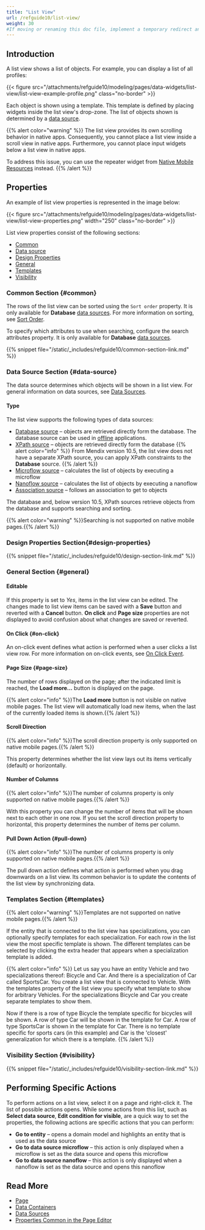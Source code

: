 ```yaml
---
title: "List View"
url: /refguide10/list-view/
weight: 30
#If moving or renaming this doc file, implement a temporary redirect and let the respective team know they should update the URL in the product. See Mapping to Products for more details.
---
```


## Introduction

A list view shows a list of objects. For example, you can display a list of all profiles:

{{< figure src="/attachments/refguide10/modeling/pages/data-widgets/list-view/list-view-example-profile.png" class="no-border" >}} 

Each object is shown using a template. This template is defined by placing widgets inside the list view's drop-zone. The list of objects shown is determined by a [data source](#data-source).

{{% alert color="warning" %}}
The list view provides its own scrolling behavior in native apps. Consequently, you cannot place a list view inside a scroll view in native apps. Furthermore, you cannot place input widgets below a list view in native apps.

To address this issue, you can use the repeater widget from [Native Mobile Resources](/appstore/modules/native-mobile-resources/) instead.
{{% /alert %}}

## Properties

An example of list view properties is represented in the image below:

{{< figure src="/attachments/refguide10/modeling/pages/data-widgets/list-view/list-view-properties.png"   width="250"  class="no-border" >}}

List view properties consist of the following sections:

* [Common](#common)
* [Data source](#data-source)
* [Design Properties](#design-properties)
* [General](#general)
* [Templates](#templates)
* [Visibility](#visibility)

### Common Section {#common}

The rows of the list view can be sorted using the `Sort order` property. It is only available for **Database** [data sources](#data-source). For more information on sorting, see [Sort Order](/refguide10/sort-order/).

To specify which attributes to use when searching, configure the search attributes property. It is only available for **Database** [data sources](#data-source).

{{% snippet file="/static/_includes/refguide10/common-section-link.md" %}}

### Data Source Section {#data-source}

The data source determines which objects will be shown in a list view. For general information on data sources, see [Data Sources](/refguide10/data-sources/).

#### Type

The list view supports the following types of data sources: 

* [Database source](/refguide10/database-source/) – objects are retrieved directly form the database. The database source can be used in [offline](/refguide10/offline-first/) applications. 
* [XPath source](/refguide10/xpath-source/) – objects are retrieved directly form the database
{{% alert color="info" %}}
From Mendix version 10.5, the list view does not have a separate XPath source, you can apply XPath constraints to the **Database** source.
{{% /alert %}}
* [Microflow source](/refguide10/microflow-source/) – calculates the list of objects by executing a microflow
* [Nanoflow source](/refguide10/nanoflow-source/) – calculates the list of objects by executing a nanoflow
* [Association source](/refguide10/association-source/) – follows an association to get to objects

The database and, below version 10.5, XPath sources retrieve objects from the database and supports searching and sorting. 

{{% alert color="warning" %}}Searching is not supported on native mobile pages.{{% /alert %}}

### Design Properties Section{#design-properties}

{{% snippet file="/static/_includes/refguide10/design-section-link.md" %}} 

### General Section {#general}

#### Editable

If this property is set to *Yes*, items in the list view can be edited. The changes made to list view items can be saved with a **Save** button and reverted with a **Cancel** button. **On click** and **Page size** properties are not displayed to avoid confusion about what changes are saved or reverted.

#### On Click {#on-click}

An on-click event defines what action is performed when a user clicks a list view row. For more information on on-click events, see [On Click Event](/refguide10/on-click-event/). 

#### Page Size {#page-size}

The number of rows displayed on the page; after the indicated limit is reached, the **Load more...** button is displayed on the page.

{{% alert color="info" %}}The **Load more** button is not visible on native mobile pages. The list view will automatically load new items, when the last of the currently loaded items is shown.{{% /alert %}}

#### Scroll Direction

{{% alert color="info" %}}The scroll direction property is only supported on native mobile pages.{{% /alert %}}

This property determines whether the list view lays out its items vertically (default) or horizontally.

#### Number of Columns

{{% alert color="info" %}}The number of columns property is only supported on native mobile pages.{{% /alert %}}

With this property you can change the number of items that will be shown next to each other in one row.
If you set the scroll direction property to horizontal, this property determines the number of items per column.

#### Pull Down Action {#pull-down}

{{% alert color="info" %}}The number of columns property is only supported on native mobile pages.{{% /alert %}}

The pull down action defines what action is performed when you drag downwards on a list view.
Its common behavior is to update the contents of the list view by synchronizing data.

### Templates Section {#templates}

{{% alert color="warning" %}}Templates are not supported on native mobile pages.{{% /alert %}}

If the entity that is connected to the list view has specializations, you can optionally specify templates for each specialization. For each row in the list view the most specific template is shown. The different templates can be selected by clicking the extra header that appears when a specialization template is added.

{{% alert color="info" %}}
Let us say you have an entity Vehicle and two specializations thereof: Bicycle and Car. And there is a specialization of Car called SportsCar. You create a list view that is connected to Vehicle. With the templates property of the list view you specify what template to show for arbitrary Vehicles. For the specializations Bicycle and Car you create separate templates to show them.

Now if there is a row of type Bicycle the template specific for bicycles will be shown. A row of type Car will be shown in the template for Car. A row of type SportsCar is shown in the template for Car. There is no template specific for sports cars (in this example) and Car is the 'closest' generalization for which there is a template.
{{% /alert %}}

### Visibility Section {#visibility}

{{% snippet file="/static/_includes/refguide10/visibility-section-link.md" %}}

## Performing Specific Actions

To perform actions on a list view, select it on a page and right-click it. The list of possible actions opens. While some actions from this list, such as **Select data source**, **Edit condition for visible**, are a quick way to set the properties, the following actions are specific actions that you can perform:

* **Go to entity** – opens a domain model and highlights an entity that is used as the data source
* **Go to data source microflow** – this action is only displayed when a microflow is set as the data source and opens this microflow 
* **Go to data source nanoflow** – this action is only displayed when a nanoflow is set as the data source and opens this nanoflow

## Read More

* [Page](/refguide10/page/)
* [Data Containers](/refguide10/data-widgets/)
* [Data Sources](/refguide10/data-sources/)
* [Properties Common in the Page Editor](/refguide10/common-widget-properties/)
